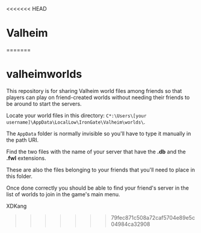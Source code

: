 <<<<<<< HEAD
# Valheim
=======
# valheimworlds

This repository is for sharing Valheim world files among friends so that players can play on friend-created worlds without needing their friends to be around to start the servers.

Locate your world files in this directory: `C*:\Users\[your username]\AppData\LocalLow\IronGate\Valheim\worlds\`.

The `AppData` folder is normally invisible so you'll have to type it manually in the path URI.

Find the two files with the name of your server that have the **.db** and the **.fwl** extensions.

These are also the files belonging to your friends that you'll need to place in this folder.

Once done correctly you should be able to find your friend's server in the list of worlds to join in the game's main menu.

XDKang
>>>>>>> 79fec871c508a72caf5704e89e5c04984ca32908
